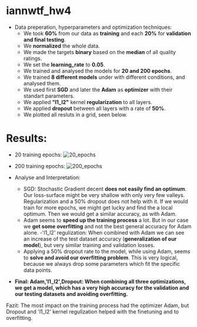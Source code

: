 # iannwtf_hw4

+ Data preperation, hyperparameters and optimization techniques:
  - We took **60%** from our data as **training** and each **20%** for **validation and final testing**.
  - We **normalized** the whole data.
  - We made the targets **binary** based on the **median** of all quality ratings.
  - We set the **learning_rate** to **0.05**.
  - We trained and analysed the models for **20 and 200 epochs**.
  - We trained **8 different models** under with different conditions, and analysed them.
  - We used first **SGD** and later the **Adam** as **optimizer** with their standart parameters.
  - We applied **"l1_l2"** kernel **regularization** to all layers.
  - We applied **dropout** between all layers with a rate of **50%**.
  - We plotted all resluts in a grid, seen below.

# Results:

+ 20 training epochs:
  ![20_epochs](https://user-images.githubusercontent.com/93341845/142739267-938a2ad9-3e1a-4d41-a9f8-94630c641a93.png)
+ 200 training epochs:
  ![200_epochs](https://user-images.githubusercontent.com/93341845/142739086-7e495a31-193c-4fb9-a503-fed8ccf9e12d.png)

+ Analyse and Interpretation: 
  - SGD: Stochastic Gradient decent **does not easily find an optimum**. Our loss-surface might be very shallow with only very few valleys. Regularization and a 50% dropout does not help with it. If we would train for more epochs, we might get lucky and find the a local optimum. Then we would get a similar accuracy, as with Adam.
  - Adam seems to **speed up the training process** a lot. But in our case we **get some overfitting** and not the best general accuracy for Adam alone. 
  -'l1_l2' regulization: When combined with Adam we can see an increase of the test dataset accuracy (**generalization of our model**), but very similar training and validation losses.
  - Applying a 50% dropout rate to the model, while using Adam, seems to **solve and avoid our overfitting problem**. This is very logical, because we always drop some parameters which fit the specific data points. 
 - **Final: Adam,'l1_l2',Dropout: When combining all three optimizations, we get a model, which has a very high accuracy for the validation and our testing datasets and avoiding overfitting.**

Fazit: The most impact on the training process had the optimizer Adam, but Dropout and 'l1_l2' kernel regulization helped with the finetuning and to overfitting.

